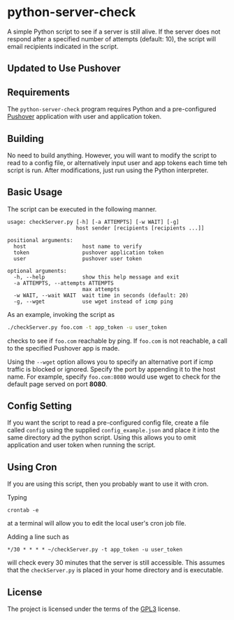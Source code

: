 # python-server-check

A simple Python script to see if a server is still alive. If the
server does not respond after a specified number of attempts (default: 10), the script will email
recipients indicated in the script.

## Updated to Use Pushover

## Requirements

<!-- The `python-server-check` program requires Python and *some* email daemon is installed.  On Debian-based systems, [Exim4](https://wiki.debian.org/Exim) is a reasonable choice.  It can be installed and configured using the following commands.

```
sudo apt-get install exim4
sudo dpkg-reconfigure exim4-config
```
 -->

The `python-server-check` program requires Python and a pre-configured [Pushover](https://pushover.net) application with user and application token.  

## Building

<!-- No need to build anything.  However, you will want to modify the
script to send email to the appropriate people.  After modifications,
just run using the Python interpreter. -->

No need to build anything.  However, you will want to modify the
script to read to a config file, or alternatively input user and app tokens each time teh script is run.  After modifications,
just run using the Python interpreter.

## Basic Usage

The script can be executed in the following manner.

```
usage: checkServer.py [-h] [-a ATTEMPTS] [-w WAIT] [-g]
                      host sender [recipients [recipients ...]]

positional arguments:
  host                  host name to verify
  token 	            pushover application token
  user		            pushover user token

optional arguments:
  -h, --help            show this help message and exit
  -a ATTEMPTS, --attempts ATTEMPTS
                        max attempts
  -w WAIT, --wait WAIT  wait time in seconds (default: 20)
  -g, --wget            use wget instead of icmp ping
```

As an example, invoking the script as

```bash
./checkServer.py foo.com -t app_token -u user_token
```

checks to see if `foo.com` reachable by ping.  If `foo.com` is not
reachable, a call to the specified Pushover app is made.

Using the `--wget` option allows you to specify an alternative port if
icmp traffic is blocked or ignored.  Specify the port by appending it
to the host name.  For example, specify `foo.com:8080` would use wget
to check for the default page served on port **8080**.

## Config Setting
If you want the script to read a pre-configured config file, create a file called `config` using the supplied `config_example.json` and place it into the same directory ad the python script. Using this allows you to omit application and user token when running the script.

## Using Cron

If you are using this script, then you probably want to use it with cron.

Typing

```
crontab -e
```

at a terminal will allow you to edit the local user's cron job file.

Adding a line such as

```
*/30 * * * * ~/checkServer.py -t app_token -u user_token
```

will check every 30 minutes that the server is still accessible.  This
assumes that the `checkServer.py` is placed in your home directory and
is executable.

## License

The project is licensed under the terms of the
[GPL3](https://www.gnu.org/licenses/gpl-3.0.en.html) license.
